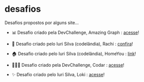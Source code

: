 # desafios

Desafios propostos por alguns site...

- <p>📊 Desafio criado pela DevChallenge, Amazing Graph : <a href="https://suzanadossantos.github.io/desafios/amazing graph/">acesse</a>!</p>
- <p>📱 Desafio criado pelo Iuri Silva (codelândia), Rachi : <a href="https://suzanadossantos.github.io/desafios/codelandia - Rachi (desafio 19)/">confira</a>!</p>
- <p>🏠 Desafio criado pelo Iuri Silva (codelândia), HomeYou : <a href="https://suzanadossantos.github.io/desafios/codelandia - homeyou/">link</a>!</p>
- <p>👩🏻‍💻 Desafio criado pela DevChallenge, Codar : <a href="https://suzanadossantos.github.io/desafios/codar/">acesse</a>!</p>
- <p>✨ Desafio criado pelo Iuri Silva, Loki : <a href="https://suzanadossantos.github.io/desafios/codelandia-loki/">acesse</a>!</p>
